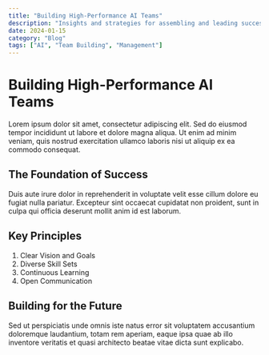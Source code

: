 ```yaml
---
title: "Building High-Performance AI Teams"
description: "Insights and strategies for assembling and leading successful AI teams in today's rapidly evolving tech landscape."
date: 2024-01-15
category: "Blog"
tags: ["AI", "Team Building", "Management"]
---
```


# Building High-Performance AI Teams

Lorem ipsum dolor sit amet, consectetur adipiscing elit. Sed do eiusmod tempor incididunt ut labore et dolore magna aliqua. Ut enim ad minim veniam, quis nostrud exercitation ullamco laboris nisi ut aliquip ex ea commodo consequat.

## The Foundation of Success

Duis aute irure dolor in reprehenderit in voluptate velit esse cillum dolore eu fugiat nulla pariatur. Excepteur sint occaecat cupidatat non proident, sunt in culpa qui officia deserunt mollit anim id est laborum.

## Key Principles

1. Clear Vision and Goals
2. Diverse Skill Sets
3. Continuous Learning
4. Open Communication

## Building for the Future

Sed ut perspiciatis unde omnis iste natus error sit voluptatem accusantium doloremque laudantium, totam rem aperiam, eaque ipsa quae ab illo inventore veritatis et quasi architecto beatae vitae dicta sunt explicabo.